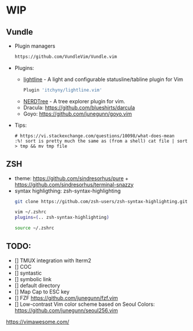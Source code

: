 # WIP 

## Vundle
* Plugin managers
  ```bash
  https://github.com/VundleVim/Vundle.vim
  ```
* Plugins:
  - [lightline](https://github.com/itchyny/lightline.vim) - A light and configurable statusline/tabline plugin for Vim
    ```bash
    Plugin 'itchyny/lightline.vim'
    ```
  - [NERDTree](https://github.com/preservim/nerdtree) - A tree explorer plugin for vim.
  - Dracula: https://github.com/blueshirts/darcula
  - Goyo: https://github.com/junegunn/goyo.vim

* Tips:
  ```
  # https://vi.stackexchange.com/questions/10098/what-does-mean
  :%! sort is pretty much the same as (from a shell) cat file | sort > tmp && mv tmp file
  ```
## ZSH
* theme: https://github.com/sindresorhus/pure + https://github.com/sindresorhus/terminal-snazzy 
* syntax highligthing: zsh-syntax-highlighting
  ```bash
  git clone https://github.com/zsh-users/zsh-syntax-highlighting.git ${ZSH_CUSTOM:-~/.oh-my-zsh/custom}/plugins/zsh-syntax-highlighting
  
  vim ~/.zshrc
  plugins=(.. zsh-syntax-highlighting)  
  
  source ~/.zshrc
  ```

## TODO:
* [] TMUX integration with Iterm2
* [] COC
* [] syntastic
* [] symbolic link
* [] default directory
* [] Map Cap to ESC key
* [] FZF https://github.com/junegunn/fzf.vim 
* [] Low-contrast Vim color scheme based on Seoul Colors: https://github.com/junegunn/seoul256.vim


https://vimawesome.com/
